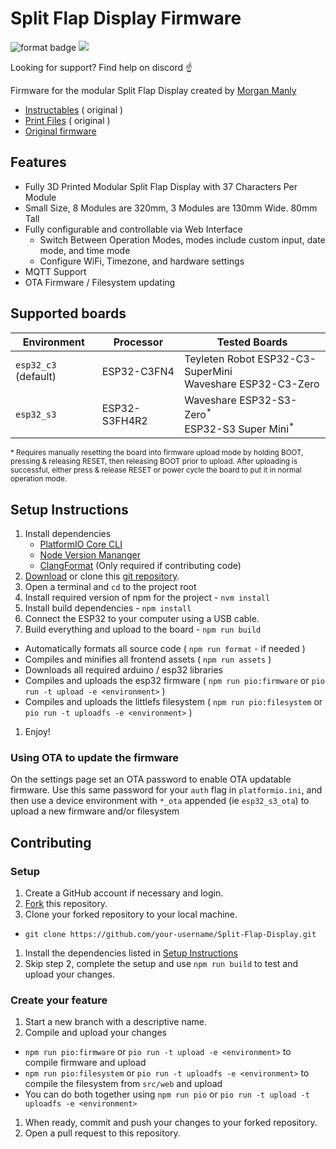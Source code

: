 # Split Flap Display Firmware

![format badge](https://github.com/jhoff/Split-Flap-Display/actions/workflows/format-check.yml/badge.svg?branch=main)
[![](https://dcbadge.limes.pink/api/server/https://discord.gg/RCvks4XXXH?style=flat)](https://discord.gg/RCvks4XXXH)


Looking for support? Find help on discord ☝️

Firmware for the modular Split Flap Display created by [Morgan Manly](https://github.com/ManlyMorgan/Split-Flap-Display)

- [Instructables](https://www.instructables.com/Split-Flap-Display-3D-Printed-Modular-Compact-Encl/) ( original )
- [Print Files](https://makerworld.com/en/models/1116618#profileId-1114192) ( original )
- [Original firmware](https://github.com/ManlyMorgan/Split-Flap-Display)

## Features

- Fully 3D Printed Modular Split Flap Display with 37 Characters Per Module
- Small Size, 8 Modules are 320mm, 3 Modules are 130mm Wide. 80mm Tall
- Fully configurable and controllable via Web Interface
    - Switch Between Operation Modes, modes include custom input, date mode, and time mode
    - Configure WiFi, Timezone, and hardware settings
- MQTT Support
- OTA Firmware / Filesystem updating

## Supported boards

| Environment          | Processor     | Tested Boards                                                            |
| -------------------- | ------------- | ------------------------------------------------------------------------ |
| `esp32_c3` (default) | ESP32-C3FN4   | Teyleten Robot ESP32-C3-SuperMini<br>Waveshare ESP32-C3-Zero             |
| `esp32_s3`           | ESP32-S3FH4R2 | Waveshare ESP32-S3-Zero<sup>\*</sup><br>ESP32-S3 Super Mini<sup>\*</sup> |

<sub>\* Requires manually resetting the board into firmware upload mode by holding BOOT, pressing & releasing RESET, then releasing BOOT prior to upload. After uploading is successful, either press & release RESET or power cycle the board to put it in normal operation mode.</sub>

## Setup Instructions

1. Install dependencies
    - [PlatformIO Core CLI](https://platformio.org/install/cli)
    - [Node Version Mananger](https://github.com/nvm-sh/nvm)
    - [ClangFormat](https://clang.llvm.org/docs/ClangFormat.html) (Only required if contributing code)
1. [Download](https://github.com/jhoff/Split-Flap-Display/archive/refs/heads/main.zip) or clone this [git repository](https://github.com/jhoff/Split-Flap-Display).
1. Open a terminal and `cd` to the project root
1. Install required version of npm for the project - `nvm install`
1. Install build dependencies - `npm install`
1. Connect the ESP32 to your computer using a USB cable.
1. Build everything and upload to the board - `npm run build`

- Automatically formats all source code ( `npm run format` - if needed )
- Compiles and minifies all frontend assets ( `npm run assets` )
- Downloads all required arduino / esp32 libraries
- Compiles and uploads the esp32 firmware ( `npm run pio:firmware` or `pio run -t upload -e <environment>` )
- Compiles and uploads the littlefs filesystem ( `npm run pio:filesystem` or `pio run -t uploadfs -e <environment>` )

1. Enjoy!

### Using OTA to update the firmware

On the settings page set an OTA password to enable OTA updatable firmware. Use this same password for your `auth` flag in `platformio.ini`, and then use a device environment with `*_ota` appended (ie `esp32_s3_ota`) to upload a new firmware and/or filesystem

## Contributing

### Setup

1. Create a GitHub account if necessary and login.
1. [Fork](https://github.com/jhoff/Split-Flap-Display/fork) this repository.
1. Clone your forked repository to your local machine.

- `git clone https://github.com/your-username/Split-Flap-Display.git`

1. Install the dependencies listed in [Setup Instructions](#setup-instructions)
1. Skip step 2, complete the setup and use `npm run build` to test and upload your changes.

### Create your feature

1. Start a new branch with a descriptive name.
1. Compile and upload your changes

- `npm run pio:firmware` or `pio run -t upload -e <environment>` to compile firmware and upload
- `npm run pio:filesystem` or `pio run -t uploadfs -e <environment>` to compile the filesystem from `src/web` and upload
- You can do both together using `npm run pio` or `pio run -t upload -t uploadfs -e <environment>`

1. When ready, commit and push your changes to your forked repository.
1. Open a pull request to this repository.
